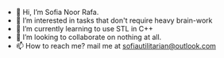 - 👋 Hi, I’m Sofia Noor Rafa. 
- 👀 I’m interested in tasks that don't require heavy brain-work 
- 🌱 I’m currently learning to use STL in C++
- 💞️ I’m looking to collaborate on nothing at all. 
- 📫 How to reach me? mail me at sofiautilitarian@outlook.com


